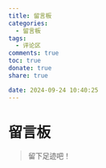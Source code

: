 ```yaml
---
title: 留言板
categories:
  - 留言板
tags:
  - 评论区
comments: true
toc: true
donate: true
share: true

date: 2024-09-24 10:40:25
---
```


# 留言板

> 留下足迹吧！

